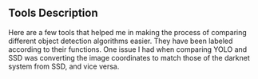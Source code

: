 ## Tools Description

Here are a few tools that helped me in making the process of comparing different object detection algorithms easier. They have been labeled according to their functions. One issue I had when comparing YOLO and SSD was converting the image coordinates to match those of the darknet system from SSD, and vice versa.
